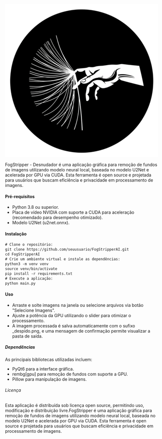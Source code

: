 

![Screenshot do FogStripper](https://raw.githubusercontent.com/AndreBFarias/FogStripper/main/assets/desnudador.png)

FogStripper - Desnudador é uma aplicação gráfica para remoção de fundos de imagens utilizando modelo neural local, baseada no modelo U2Net e acelerada por GPU via CUDA. Esta ferramenta é open source e projetada para usuários que buscam eficiência e privacidade em processamento de imagens.


#### Pré-requisitos

- Python 3.8 ou superior.
- Placa de vídeo NVIDIA com suporte a CUDA para aceleração (recomendado para desempenho otimizado).
- Modelo U2Net (u2net.onnx).

#### Instalação



```
# Clone o repositório:
git clone https://github.com/seuusuario/FogStripperAI.git
cd FogStripperAI
# Crie um ambiente virtual e instale as dependências:
python3 -m venv venv
source venv/bin/activate
pip install -r requirements.txt
# Execute a aplicação:
python main.py 
```

#### Uso
- Arraste e solte imagens na janela ou selecione arquivos via botão "Selecione Imagens".
- Ajuste a potência da GPU utilizando o slider para otimizar o processamento.
- A imagem processada é salva automaticamente com o sufixo _despido.png, e uma mensagem de confirmação permite visualizar a pasta de saída.

##### Dependências
As principais bibliotecas utilizadas incluem:

- PyQt6 para a interface gráfica.
- rembg[gpu] para remoção de fundos com suporte a GPU.
- Pillow para manipulação de imagens.

###### Licença
Esta aplicação é distribuída sob licença open source, permitindo uso, modificação e distribuição livre.FogStripper é uma aplicação gráfica para remoção de fundos de imagens utilizando modelo neural local, baseada no modelo U2Net e acelerada por GPU via CUDA. Esta ferramenta é open source e projetada para usuários que buscam eficiência e privacidade em processamento de imagens.
